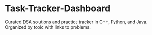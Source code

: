 # Task-Tracker-Dashboard
Curated DSA solutions and practice tracker in C++, Python, and Java. Organized by topic with links to problems.
